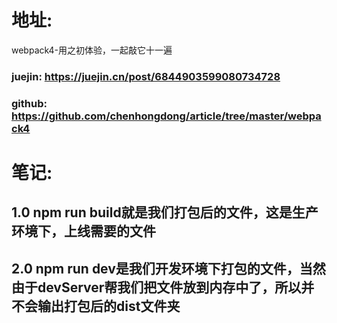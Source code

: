 # 地址:
webpack4-用之初体验，一起敲它十一遍
### juejin: <https://juejin.cn/post/6844903599080734728>
### github: <https://github.com/chenhongdong/article/tree/master/webpack4>

# 笔记:
## 1.0 npm run build就是我们打包后的文件，这是生产环境下，上线需要的文件
## 2.0 npm run dev是我们开发环境下打包的文件，当然由于devServer帮我们把文件放到内存中了，所以并不会输出打包后的dist文件夹
